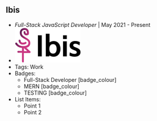 ## Ibis
- *Full-Stack JavaScript Developer* | May 2021 - Present
- ![image_name](../assets/logo.png)
- Tags: Work
- Badges:
  - Full-Stack Developer [badge_colour]
  - MERN [badge_colour]
  - TESTING [badge_colour]
- List Items:
  - Point 1
  - Point 2